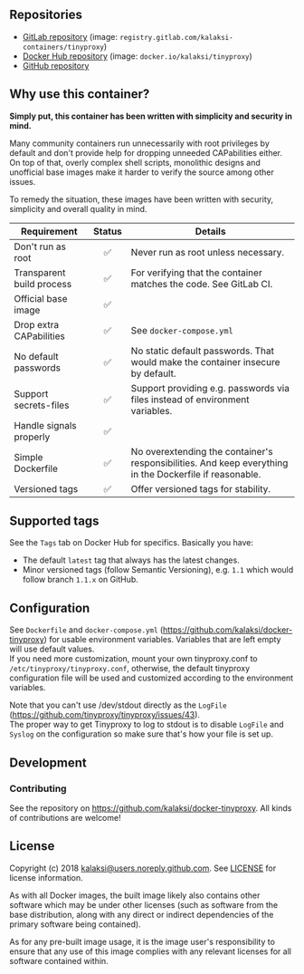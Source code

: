 
## Repositories
- [GitLab repository](https://gitlab.com/kalaksi-containers/tinyproxy/) (image: `registry.gitlab.com/kalaksi-containers/tinyproxy`)
- [Docker Hub repository](https://hub.docker.com/r/kalaksi/tinyproxy/) (image: `docker.io/kalaksi/tinyproxy`)
- [GitHub repository](https://github.com/kalaksi/docker-tinyproxy)

## Why use this container?
**Simply put, this container has been written with simplicity and security in mind.**

Many community containers run unnecessarily with root privileges by default and don't provide help for dropping unneeded CAPabilities either.
On top of that, overly complex shell scripts, monolithic designs and unofficial base images make it harder to verify the source among other issues.  

To remedy the situation, these images have been written with security, simplicity and overall quality in mind.

|Requirement               |Status|Details|
|--------------------------|:----:|-------|
|Don't run as root         |✅    | Never run as root unless necessary.|
|Transparent build process |✅    | For verifying that the container matches the code. See GitLab CI. |
|Official base image       |✅    | |
|Drop extra CAPabilities   |✅    | See ```docker-compose.yml``` |
|No default passwords      |✅    | No static default passwords. That would make the container insecure by default. |
|Support secrets-files     |✅    | Support providing e.g. passwords via files instead of environment variables. |
|Handle signals properly   |✅    | |
|Simple Dockerfile         |✅    | No overextending the container's responsibilities. And keep everything in the Dockerfile if reasonable. |
|Versioned tags            |✅    | Offer versioned tags for stability.|

## Supported tags
See the ```Tags``` tab on Docker Hub for specifics. Basically you have:
- The default ```latest``` tag that always has the latest changes.
- Minor versioned tags (follow Semantic Versioning), e.g. ```1.1``` which would follow branch ```1.1.x``` on GitHub.

## Configuration
See ```Dockerfile``` and ```docker-compose.yml``` (<https://github.com/kalaksi/docker-tinyproxy>) for usable environment variables. Variables that are left empty will use default values.  
If you need more customization, mount your own tinyproxy.conf to ```/etc/tinyproxy/tinyproxy.conf```,
otherwise, the default tinyproxy configuration file will be used and customized according to the environment variables.
  
Note that you can't use /dev/stdout directly as the `LogFile` (<https://github.com/tinyproxy/tinyproxy/issues/43>).  
The proper way to get Tinyproxy to log to stdout is to disable ```LogFile``` and ```Syslog``` on the configuration
so make sure that's how your file is set up.

## Development

### Contributing
See the repository on <https://github.com/kalaksi/docker-tinyproxy>.
All kinds of contributions are welcome!

## License
Copyright (c) 2018 kalaksi@users.noreply.github.com. See [LICENSE](https://github.com/kalaksi/docker-tinyproxy/blob/master/LICENSE) for license information.  

As with all Docker images, the built image likely also contains other software which may be under other licenses (such as software from the base distribution, along with any direct or indirect dependencies of the primary software being contained).  
  
As for any pre-built image usage, it is the image user's responsibility to ensure that any use of this image complies with any relevant licenses for all software contained within.
